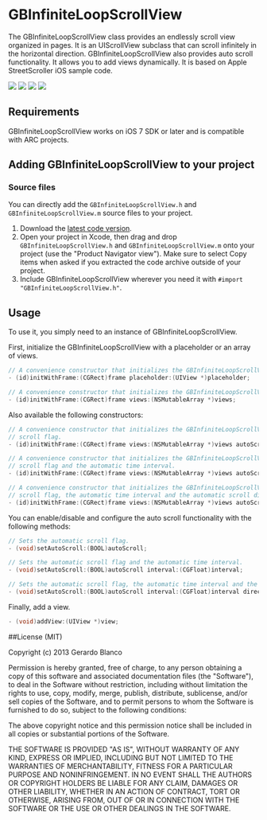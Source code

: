 GBInfiniteLoopScrollView
========================

The GBInfiniteLoopScrollView class provides an endlessly scroll view organized in pages. It is an UIScrollView subclass that can scroll infinitely in the horizontal direction. GBInfiniteLoopScrollView also provides auto scroll functionality. It allows you to add views dynamically. It is based on Apple StreetScroller iOS sample code.

[![](https://dl.dropboxusercontent.com/u/5359105/GBInfiniteLoopScrollView/Launch-thumb.png)](https://dl.dropboxusercontent.com/u/5359105/GBInfiniteLoopScrollView/Launch.png)
[![](https://dl.dropboxusercontent.com/u/5359105/GBInfiniteLoopScrollView/0-thumb.png)](https://dl.dropboxusercontent.com/u/5359105/GBInfiniteLoopScrollView/0.png)
[![](https://dl.dropboxusercontent.com/u/5359105/GBInfiniteLoopScrollView/1-thumb.png)](https://dl.dropboxusercontent.com/u/5359105/GBInfiniteLoopScrollView/1.png)
[![](https://dl.dropboxusercontent.com/u/5359105/GBInfiniteLoopScrollView/2-thumb.png)](https://dl.dropboxusercontent.com/u/5359105/GBInfiniteLoopScrollView/2.png)

## Requirements

GBInfiniteLoopScrollView works on iOS 7 SDK or later and is compatible with ARC projects.

## Adding GBInfiniteLoopScrollView to your project

### Source files

You can directly add the `GBInfiniteLoopScrollView.h` and `GBInfiniteLoopScrollView.m` source files to your project.

1. Download the [latest code version](https://github.com/gblancogarcia/GBInfiniteLoopScrollView/archive/master.zip). 
2. Open your project in Xcode, then drag and drop `GBInfiniteLoopScrollView.h` and `GBInfiniteLoopScrollView.m` onto your project (use the "Product Navigator view"). Make sure to select Copy items when asked if you extracted the code archive outside of your project. 
3. Include GBInfiniteLoopScrollView wherever you need it with `#import "GBInfiniteLoopScrollView.h"`.

## Usage

To use it, you simply need to an instance of GBInfiniteLoopScrollView.

First, initialize the GBInfiniteLoopScrollView with a placeholder or an array of views.
```objective-c
// A convenience constructor that initializes the GBInfiniteLoopScrollView with the placeholder UIView.
- (id)initWithFrame:(CGRect)frame placeholder:(UIView *)placeholder;

// A convenience constructor that initializes the GBInfiniteLoopScrollView with the array of UIViews.
- (id)initWithFrame:(CGRect)frame views:(NSMutableArray *)views;
```

Also available the following constructors:
```objective-c
// A convenience constructor that initializes the GBInfiniteLoopScrollView with the array of UIViews and the automatic
// scroll flag.
- (id)initWithFrame:(CGRect)frame views:(NSMutableArray *)views autoScroll:(BOOL)autoScroll;

// A convenience constructor that initializes the GBInfiniteLoopScrollView with the array of UIViews, the automatic
// scroll flag and the automatic time interval.
- (id)initWithFrame:(CGRect)frame views:(NSMutableArray *)views autoScroll:(BOOL)autoScroll interval:(CGFloat)interval;

// A convenience constructor that initializes the GBInfiniteLoopScrollView with the array of UIViews, the automatic
// scroll flag, the automatic time interval and the automatic scroll direction.
- (id)initWithFrame:(CGRect)frame views:(NSMutableArray *)views autoScroll:(BOOL)autoScroll interval:(CGFloat)interval direction:(GBAutoScrollDirection)direction;
```

You can enable/disable and configure the auto scroll functionality with the following methods:
```objective-c
// Sets the automatic scroll flag.
- (void)setAutoScroll:(BOOL)autoScroll;

// Sets the automatic scroll flag and the automatic time interval.
- (void)setAutoScroll:(BOOL)autoScroll interval:(CGFloat)interval;

// Sets the automatic scroll flag, the automatic time interval and the automatic scroll direction.
- (void)setAutoScroll:(BOOL)autoScroll interval:(CGFloat)interval direction:(GBAutoScrollDirection)direction;
```

Finally, add a view.
```objective-c
- (void)addView:(UIView *)view;
```
##License (MIT)

Copyright (c) 2013 Gerardo Blanco

Permission is hereby granted, free of charge, to any person obtaining a copy of this software and associated documentation files (the "Software"), to deal in the Software without restriction, including without limitation the rights to use, copy, modify, merge, publish, distribute, sublicense, and/or sell copies of the Software, and to permit persons to whom the Software is furnished to do so, subject to the following conditions:

The above copyright notice and this permission notice shall be included in all copies or substantial portions of the Software.

THE SOFTWARE IS PROVIDED "AS IS", WITHOUT WARRANTY OF ANY KIND, EXPRESS OR IMPLIED, INCLUDING BUT NOT LIMITED TO THE WARRANTIES OF MERCHANTABILITY, FITNESS FOR A PARTICULAR PURPOSE AND NONINFRINGEMENT. IN NO EVENT SHALL THE AUTHORS OR COPYRIGHT HOLDERS BE LIABLE FOR ANY CLAIM, DAMAGES OR OTHER LIABILITY, WHETHER IN AN ACTION OF CONTRACT, TORT OR OTHERWISE, ARISING FROM, OUT OF OR IN CONNECTION WITH THE SOFTWARE OR THE USE OR OTHER DEALINGS IN THE SOFTWARE.
